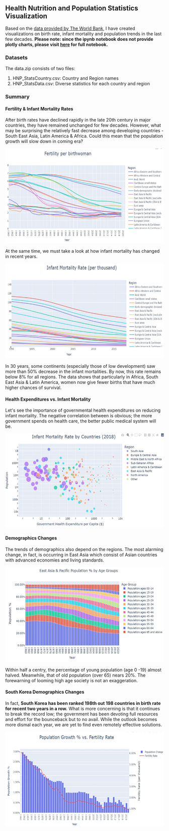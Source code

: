 ## Health Nutrition and Population Statistics Visualization

Based on the [data provided by The World Bank](https://datacatalog.worldbank.org/search/dataset/0037652/Health-Nutrition-and-Population-Statistics), I have created visualizations on birth rate, infant mortality and population trends in the last few decades. **Please note: since the ipynb notebook does not provide plotly charts, please visit [here](https://nbviewer.org/github/jayhoneylee527/Health-Nutrition-and-Population-Statistics-Visualization/blob/main/HNP_visualization.ipynb) for full notebook.**

### Datasets
The data.zip consists of two files:
1) HNP_StatsCountry.csv: Country and Region names 
2) HNP_StatsData.csv: Diverse statistics for each country and region

### Summary

#### Fertility & Infant Mortality Rates
After birth rates have declined rapidly in the late 20th century in major countries, they have remained unchanged for few decades. However, what may be surprising the relatively fast decrease among developing countries - South East Asia, Latin America & Africa. Could this mean that the population growth will slow down in coming era? 

<p align="center">
  <img src="images/fertility.JPG" width="600" height="300">
</p>

At the same time, we must take a look at how infant mortality has changed in recent years. 

<p align="center">
  <img src="images/mortality.JPG" width="600" height="300">
</p>

In 30 years, some continents (especially those of low development) saw more than 50% decrease in the infant mortalities. By now, this rate remains below 8% for all regions. The data shows that particularly in Africa, South East Asia & Latin America, women now give fewer births that have much higher chances of survival.    

#### Health Expenditures vs. Infant Mortality
Let's see the importance of governmental health expenditures on reducing infant mortality. The negative correlation between is obvious; the more government spends on health care, the better public medical system will be. 

<p align="center">
  <img src="images/mortality_expenditure.JPG" width="600" height="300">
</p>

#### Demographics Changes 
The trends of demographics also depend on the regions. The most alarming change, in fact, is occurring in East Asia which consist of Asian countries with advanced economies and living standards.

<p align="center">
  <img src="images/Population.JPG" width="600" height="300">
</p>

Within half a centry, the percentage of young population (age 0 -19) almost halved. Meanwhile, that of old population (over 65) nears 20%. The forewarning of looming high age society is not an exaggeration.

#### South Korea Demographics Changes
In fact, **South Korea has been ranked 198th out 198 countries in birth rate for recent two years in a row.** What is more concerning is that it continues to break the record low; the government has been devoting full resources and effort for the bounceback but to no avail. While the outlook becomes more dismal each year, we are yet to find even remotely effective solutions.

<p align="center">
  <img src="images/korea_population.JPG" width="600" height="300">
</p>

